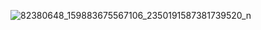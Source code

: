 ![82380648_159883675567106_2350191587381739520_n](https://user-images.githubusercontent.com/72183704/118441872-6dd10100-b707-11eb-8e88-0917240c63fa.jpg)

